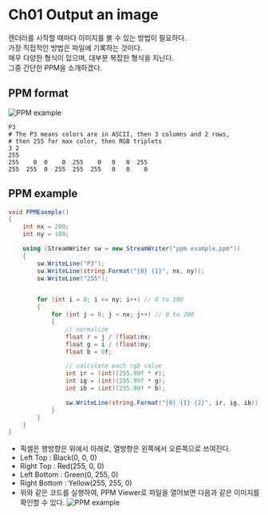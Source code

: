 # Ch01 Output an image

렌더러를 시작할 때마다 이미지를 볼 수 있는 방법이 필요하다.  
가장 직접적인 방법은 파일에 기록하는 것이다.  
매우 다양한 형식이 있으며, 대부분 복잡한 형식을 지닌다.  
그중 간단한 PPM을 소개하겠다.  

## PPM format

![PPM example](https://upload.wikimedia.org/wikipedia/commons/5/57/Tiny6pixel.png)
```
P3  
# The P3 means colors are in ASCII, then 3 columns and 2 rows,  
# then 255 for max color, then RGB triplets  
3 2  
255  
255    0  0    0  255    0   0   0  255  
255  255  0  255  255  255   0   0    0  
```

## PPM example
```csharp
void PPMEaxmple()
{
    int nx = 200;
    int ny = 100;

    using (StreamWriter sw = new StreamWriter("ppm example.ppm"))
    {
        sw.WriteLine("P3");
        sw.WriteLine(string.Format("{0} {1}", nx, ny));
        sw.WriteLine("255");


        for (int i = 0; i <= ny; i++) // 0 to 100
        {
            for (int j = 0; j < nx; j++) // 0 to 200
            {
                // normalize
                float r = j / (float)nx;
                float g = i / (float)ny;
                float b = 0f;

                // calculate each rgb value
                int ir = (int)(255.99f * r); 
                int ig = (int)(255.99f * g); 
                int ib = (int)(255.99f * b); 

                sw.WriteLine(string.Format("{0} {1} {2}", ir, ig, ib));
            }
        }
    }
}
```

* 픽셀은 행방향은 위에서 아래로, 열방향은 왼쪽에서 오른쪽으로 쓰여진다.
* Left Top      : Black(0, 0, 0)
* Right Top     : Red(255, 0, 0)
* Left Bottom   : Green(0, 255, 0) 
* Right Bottom  : Yellow(255, 255, 0)
* 위와 같은 코드를 실행하여, PPM Viewer로 파일을 열어보면 다음과 같은 이미지를 확인할 수 있다.
![PPM example](https://user-images.githubusercontent.com/15705675/50724898-23531900-1138-11e9-91fa-5abf198bd811.png)

